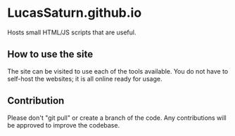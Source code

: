 # LucasSaturn.github.io
Hosts small HTML/JS scripts that are useful.

## How to use the site
The site can be visited to use each of the tools available. You do not have to self-host the websites; it is all online ready for usage. 

## Contribution
Please don't "git pull" or create a branch of the code. Any contributions will be approved to improve the codebase.

